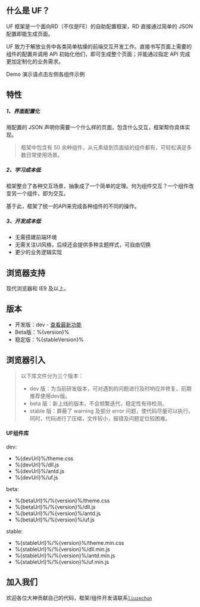 ## 什么是 UF？

UF 框架是一个面向RD（不仅是FE）的自助配置框架，RD 直接通过简单的 JSON 配置即能生成页面。

UF 致力于解放业务中各类简单枯燥的前端交互开发工作。直接书写页面上需要的组件的配置并调用 API 初始化他们，即可生成整个页面；并能通过指定 API 完成更加定制化的业务需求。

Demo 演示请点击左侧各组件示例

## 特性

##### 1、界面配置化

用配置的 JSON 声明你需要一个什么样的页面，包含什么交互，框架帮你具体实现。

> 框架中包含有 50 余种组件，从元素级到页面级的组件都有，可轻松满足多数日常使用场景。


##### 2、学习成本低
框架整合了各种交互场景，抽象成了一个简单的定理。何为组件交互？一个组件改变另一个组件，即为交互。

基于此，框架了统一的API来完成各种组件的不同的操作。

##### 3、开发成本低
* 无需搭建前端环境
* 无需关注UI风格，后续还会提供多种主题样式，可自由切换
* 更少的业务逻辑实现



## 浏览器支持
现代浏览器和 IE9 及以上。


## 版本
* 开发版：dev - [查看最新功能](http://antd.uf.baidu.com:8000/uf/#/UpdateLog)
* Beta版：%{version}%
* 稳定版：%{stableVersion}%


## 浏览器引入
> 以下库文件分为三个版本：
> * dev 版：为当前研发版本，可对遇到的问题进行及时响应并修复，前期推荐使用dev版。
> * beta 版：新上线的版本，不会频繁迭代，稳定性有待检测。
> * stable 版：屏蔽了 warning 及部分 error 问题，使代码尽量可以执行。同时，代码进行了压缩，文件较小，报错及问题定位较困难。

#### UF组件库

dev:
* %{devUrl}%/theme.css
* %{devUrl}%/dll.js
* %{devUrl}%/antd.js
* %{devUrl}%/uf.js

beta:
* %{betaUrl}%/%{version}%/theme.css
* %{betaUrl}%/%{version}%/dll.js
* %{betaUrl}%/%{version}%/antd.js
* %{betaUrl}%/%{version}%/uf.js

stable:
* %{stableUrl}%/%{version}%/theme.min.css
* %{stableUrl}%/%{version}%/dll.min.js
* %{stableUrl}%/%{version}%/antd.min.js
* %{stableUrl}%/%{version}%/uf.min.js


## 加入我们

欢迎各位大神贡献自己的代码，框架/组件开发请联系[`liuzechun`](mailto:liuzechun2015@163.com)
